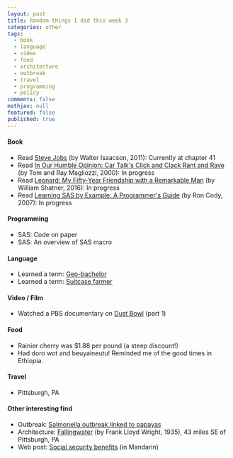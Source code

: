 ```yaml
---
layout: post
title: Random things I did this week 3
categories: other
tags: 
  - book
  - language
  - video
  - food
  - architecture
  - outbreak
  - travel
  - programming
  - policy
comments: false
mathjax: null
featured: false
published: true
---
```


#### Book 
* Read [Steve Jobs](https://www.amazon.com/Steve-Jobs-Walter-Isaacson/dp/1501127624/) (by Walter Isaacson, 2011): Currently at chapter 41
* Read [In Our Humble Opinion: Car Talk's Click and Clack Rant and Rave](https://www.amazon.com/Our-Humble-Opinion-Talks-Click/dp/0399526005) (by Tom and Ray Magliozzi, 2000): In progress
* Read [Leonard: My Fifty-Year Friendship with a Remarkable Man](https://www.amazon.com/Leonard-Fifty-Year-Friendship-Remarkable-Man/dp/1250083311/) (by William Shatner, 2016): In progress
* Read [Learning SAS by Example: A Programmer's Guide](https://www.amazon.com/Learning-SAS-Example-Programmers-Guide/dp/1599941651) (by Ron Cody, 2007): In progress

#### Programming
* SAS: Code on paper
* SAS: An overview of SAS macro

#### Language 
* Learned a term: [Geo-bachelor](https://paycheck-chronicles.military.com/2014/02/10/geographic-bachelor-ing/)
* Learned a term: [Suitcase farmer](https://www.merriam-webster.com/dictionary/suitcase%20farmer)

#### Video / Film
* Watched a PBS documentary on [Dust Bowl](http://www.pbs.org/kenburns/dustbowl/) (part 1)

#### Food
* Rainier cherry was $1.88 per pound (a steep discount!)
* Had doro wot and beuyaineutu! Reminded me of the good times in Ethiopia.

#### Travel
* Pittsburgh, PA

#### Other interesting find 
* Outbreak: [Salmonella outbreak linked to papayas](https://www.internationalsos.com/countryguide/medicalalerts.aspx?languageid=ENG&reportid=93462)
* Architecture: [Fallingwater](https://en.wikipedia.org/wiki/Fallingwater) (by Frank Lloyd Wright, 1935), 43 miles SE of Pittsburgh, PA
* Web post: [Social security benefits](http://www.happyretireusa.com/single-post/2016/07/13/%E7%A4%BE%E6%9C%83%E5%AE%89%E5%85%A8%E7%A6%8F%E5%88%A9%E9%87%91%EF%BC%88%E9%80%80%E4%BC%91%E9%87%91%EF%BC%89) (in Mandarin)

